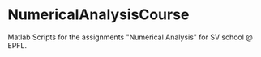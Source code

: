 NumericalAnalysisCourse
=======================

Matlab Scripts for the assignments "Numerical Analysis" for SV school @ EPFL.  